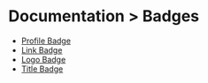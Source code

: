 # Documentation > Badges

- [Profile Badge](https://github.com/TheXSolutions/repo-reporter/blob/main/doc/APIs/00-Profile-Badge.md)
- [Link Badge](https://github.com/TheXSolutions/repo-reporter/blob/main/doc/APIs/01-Link-Badge.md)
- [Logo Badge](https://github.com/TheXSolutions/repo-reporter/blob/main/doc/APIs/02-Logo-Badge.md)
- [Title Badge](https://github.com/TheXSolutions/repo-reporter/blob/main/doc/APIs/03-Title-Badge.md)
